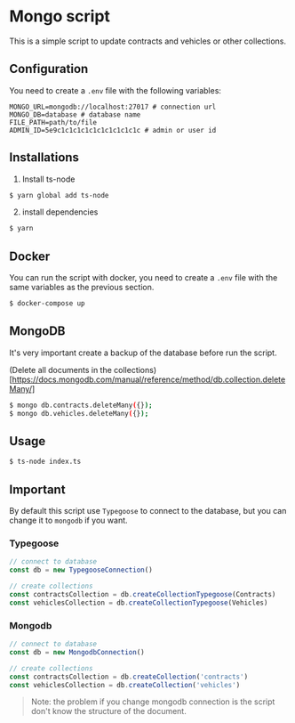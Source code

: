 # Mongo script

This is a simple script to update contracts and vehicles or other collections.

## Configuration

You need to create a `.env` file with the following variables:

```
MONGO_URL=mongodb://localhost:27017 # connection url
MONGO_DB=database # database name
FILE_PATH=path/to/file
ADMIN_ID=5e9c1c1c1c1c1c1c1c1c1c1c # admin or user id
```
## Installations

1. Install ts-node

```bash
$ yarn global add ts-node
```

2. install dependencies

```bash
$ yarn
```

## Docker

You can run the script with docker, you need to create a `.env` file with the same variables as the previous section.

```bash
$ docker-compose up
```

## MongoDB

It's very important create a backup of the database before run the script.

(Delete all documents in the collections)[https://docs.mongodb.com/manual/reference/method/db.collection.deleteMany/]

```bash
$ mongo db.contracts.deleteMany({}); 
$ mongo db.vehicles.deleteMany({});
```

## Usage

```bash
$ ts-node index.ts
```

## Important

By default this script use `Typegoose` to connect to the database, but you can change it to `mongodb` if you want.

### Typegoose

```typescript
// connect to database
const db = new TypegooseConnection()

// create collections
const contractsCollection = db.createCollectionTypegoose(Contracts)
const vehiclesCollection = db.createCollectionTypegoose(Vehicles)
```

### Mongodb

```typescript
// connect to database
const db = new MongodbConnection()

// create collections
const contractsCollection = db.createCollection('contracts')
const vehiclesCollection = db.createCollection('vehicles')
```

> Note: the problem if you change mongodb connection is the script don't know the structure of the document.